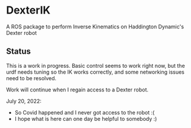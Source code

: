 # DexterIK
A ROS package to perform Inverse Kinematics on Haddington Dynamic's Dexter robot

## Status
This is a work in progress. Basic control seems to work right now, but the urdf needs tuning so the IK works correctly, and some networking issues need to be resolved.

Work will continue when I regain access to a Dexter robot.

July 20, 2022:
- So Covid happened and I never got access to the robot :(
- I hope what is here can one day be helpful to somebody :)
